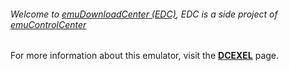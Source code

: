 ###### Welcome to [emuDownloadCenter (EDC)](https://github.com/PhoenixInteractiveNL/emuDownloadCenter/wiki/), EDC is a side project of [emuControlCenter](https://github.com/PhoenixInteractiveNL/emuControlCenter/wiki/)

For more information about this emulator, visit the [**DCEXEL**](https://github.com/PhoenixInteractiveNL/emuDownloadCenter/wiki/Emulator-dcexel#menu) page.
